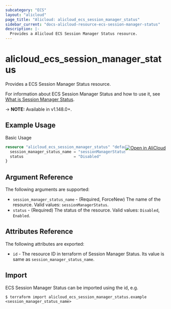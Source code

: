 ```yaml
---
subcategory: "ECS"
layout: "alicloud"
page_title: "Alicloud: alicloud_ecs_session_manager_status"
sidebar_current: "docs-alicloud-resource-ecs-session-manager-status"
description: |-
  Provides a Alicloud ECS Session Manager Status resource.
---
```


# alicloud\_ecs\_session\_manager\_status

Provides a ECS Session Manager Status resource.

For information about ECS Session Manager Status and how to use it, see [What is Session Manager Status](https://www.alibabacloud.com/help/zh/doc-detail/337915.html).

-> **NOTE:** Available in v1.148.0+.

## Example Usage
<div class="oics-button" style="float: right;margin: 0 0 -40px 0;">
  <a href="https://api.aliyun.com/api-tools/terraform?resource=alicloud_ecs_session_manager_status&exampleId=d114a94f-1771-6fdc-574a-7f00d8d3d4abdc52fd36&activeTab=example&spm=docs.r.ecs_session_manager_status.0.d114a94f17" target="_blank">
    <img alt="Open in AliCloud" src="https://img.alicdn.com/imgextra/i1/O1CN01hjjqXv1uYUlY56FyX_!!6000000006049-55-tps-254-36.svg" style="max-height: 44px; margin: 32px auto; max-width: 100%;">
  </a>
</div>

Basic Usage

```terraform
resource "alicloud_ecs_session_manager_status" "default" {
  session_manager_status_name = "sessionManagerStatus"
  status                      = "Disabled"
}
```

## Argument Reference

The following arguments are supported:

* `session_manager_status_name` - (Required, ForceNew) The name of the resource. Valid values: `sessionManagerStatus`.
* `status` - (Required) The status of the resource. Valid values: `Disabled`, `Enabled`.


## Attributes Reference

The following attributes are exported:

* `id` - The resource ID in terraform of Session Manager Status. Its value is same as `session_manager_status_name`.

## Import

ECS Session Manager Status can be imported using the id, e.g.

```shell
$ terraform import alicloud_ecs_session_manager_status.example <session_manager_status_name>
```